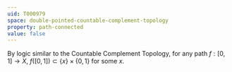 ```yaml
---
uid: T000979
space: double-pointed-countable-complement-topology
property: path-connected
value: false
---
```

By logic similar to the Countable Complement Topology, for any path $f:[0,1] \rightarrow X$, $f([0,1]) \subset \{x\} \times \{0,1\}$ for some $x$.

